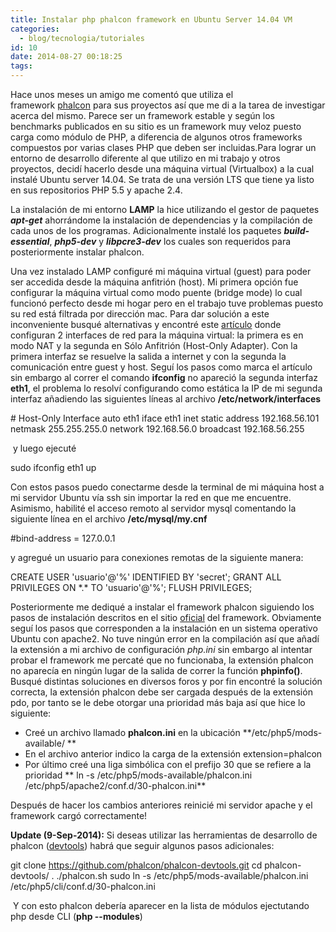 ```yaml
---
title: Instalar php phalcon framework en Ubuntu Server 14.04 VM
categories:
  - blog/tecnologia/tutoriales
id: 10
date: 2014-08-27 00:18:25
tags:
---
```


Hace unos meses un amigo me comentó que utiliza el framework [phalcon](http://phalconphp.com/en/ "Phalcon PHP") para sus proyectos así que me di a la tarea de investigar acerca del mismo. Parece ser un framework estable y según los benchmarks publicados en su sitio es un framework muy veloz puesto carga como módulo de PHP, a diferencia de algunos otros frameworks compuestos por varias clases PHP que deben ser incluidas.Para lograr un entorno de desarrollo diferente al que utilizo en mi trabajo y otros proyectos, decidí hacerlo desde una máquina virtual (Virtualbox) a la cual instalé Ubuntu server 14.04. Se trata de una versión LTS que tiene ya listo en sus repositorios PHP 5.5 y apache 2.4.
<!-- more --> 

La instalación de mi entorno **LAMP** la hice utilizando el gestor de paquetes _**apt-get**_ ahorrándome la instalación de dependencias y la compilación de cada unos de los programas. Adicionalmente instalé los paquetes _**build-essential**_, **_php5-dev_** y **_libpcre3-dev_** los cuales son requeridos para posteriormente instalar phalcon.

Una vez instalado LAMP configuré mi máquina virtual (guest) para poder ser accedida desde la máquina anfitrión (host). Mi primera opción fue configurar la máquina virtual como modo puente (bridge mode) lo cual funcionó perfecto desde mi hogar pero en el trabajo tuve problemas puesto su red está filtrada por dirección mac. Para dar solución a este inconveniente busqué alternativas y encontré este [artículo](http://aruljohn.com/info/virtualbox-access-guest-from-host-nat/ "Virtualbox") donde configuran 2 interfaces de red para la máquina virtual: la primera es en modo NAT y la segunda en Sólo Anfitrión (Host-Only Adapter). Con la primera interfaz se resuelve la salida a internet y con la segunda la comunicación entre guest y host. Seguí los pasos como marca el artículo sin embargo al correr el comando **ifconfig** no apareció la segunda interfaz **eth1**, el problema lo resolví configurando como estática la IP de mi segunda interfaz añadiendo las siguientes líneas al archivo **/etc/network/interfaces**

\# Host-Only Interface
auto eth1
iface eth1 inet static
address 192.168.56.101
netmask 255.255.255.0
network 192.168.56.0
broadcast 192.168.56.255

 y luego ejecuté 

sudo ifconfig eth1 up

Con estos pasos puedo conectarme desde la terminal de mi máquina host a mi servidor Ubuntu vía ssh sin importar la red en que me encuentre. Asimismo, habilité el acceso remoto al servidor mysql comentando la siguiente línea en el archivo **/etc/mysql/my.cnf**

#bind-address           = 127.0.0.1

y agregué un usuario para conexiones remotas de la siguiente manera:

CREATE USER 'usuario'@'%' IDENTIFIED BY 'secret';
GRANT ALL PRIVILEGES ON \*.\* TO 'usuario'@'%';
FLUSH PRIVILEGES;

Posteriormente me dediqué a instalar el framework phalcon siguiendo los pasos de instalación descritos en el sitio [oficial](http://docs.phalconphp.com/en/latest/reference/install.html "Doc phalcon") del framework. Obviamente seguí los pasos que corresponden a la instalación en un sistema operativo Ubuntu con apache2. No tuve ningún error en la compilación así que añadí la extensión a mi archivo de configuración _php.ini_ sin embargo al intentar probar el framework me percaté que no funcionaba, la extensión phalcon no aparecía en ningún lugar de la salida de correr la función **phpinfo()**. Busqué distintas soluciones en diversos foros y por fin encontré la solución correcta, la extensión phalcon debe ser cargada después de la extensión pdo, por tanto se le debe otorgar una prioridad más baja así que hice lo siguiente:

*   Creé un archivo llamado **phalcon.ini** en la ubicación **/etc/php5/mods-available/ **
*   En el archivo anterior indico la carga de la extensión extension=phalcon
*   Por último creé una liga simbólica con el prefijo 30 que se refiere a la prioridad ** ln -s /etc/php5/mods-available/phalcon.ini /etc/php5/apache2/conf.d/30-phalcon.ini**

Después de hacer los cambios anteriores reinicié mi servidor apache y el framework cargó correctamente!

**Update (9-Sep-2014):** Si deseas utilizar las herramientas de desarrollo de phalcon ([devtools](http://docs.phalconphp.com/en/latest/reference/tools.html "Phalcon developer tools")) habrá que seguir algunos pasos adicionales:

git clone https://github.com/phalcon/phalcon-devtools.git
cd phalcon-devtools/
. ./phalcon.sh 
sudo ln -s /etc/php5/mods-available/phalcon.ini /etc/php5/cli/conf.d/30-phalcon.ini

 Y con esto phalcon debería aparecer en la lista de módulos ejectutando php desde CLI (**php --modules**)